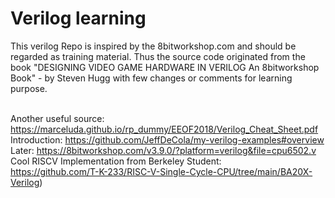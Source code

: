 # Verilog learning #
This verilog Repo is inspired by the 8bitworkshop.com and should be regarded as training material.
Thus the source code originated from the book "DESIGNING VIDEO GAME HARDWARE IN VERILOG An 8bitworkshop Book" - by Steven Hugg with few changes or comments for learning purpose.

<br> Another useful source: https://marceluda.github.io/rp_dummy/EEOF2018/Verilog_Cheat_Sheet.pdf
<br> Introduction: https://github.com/JeffDeCola/my-verilog-examples#overview 
<br> Later: https://8bitworkshop.com/v3.9.0/?platform=verilog&file=cpu6502.v
<br> Cool RISCV Implementation from Berkeley Student: 
<br> https://github.com/T-K-233/RISC-V-Single-Cycle-CPU/tree/main/BA20X-Verilog)
